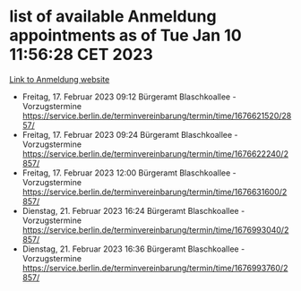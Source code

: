 # list of available Anmeldung appointments as of Tue Jan 10 11:56:28 CET 2023
[Link to Anmeldung website](https://service.berlin.de/terminvereinbarung/termin/tag.php?termin=0&anliegen[]=120686&dienstleisterlist=122210,122217,327316,122219,327312,122227,327314,122231,327346,122243,327348,122252,329742,122260,329745,122262,329748,122254,329751,122271,327278,122273,327274,122277,327276,330436,122280,327294,122282,327290,122284,327292,327539,122291,327270,122285,327266,122286,327264,122296,327268,150230,329760,122301,327282,122297,327286,122294,327284,122312,329763,122314,329775,122304,327330,122311,327334,122309,327332,122281,327352,122279,329772,122276,327324,122274,327326,122267,329766,122246,327318,122251,327320,122257,327322,122208,327298,122226,327300,121362,121364&herkunft=http%3A%2F%2Fservice.berlin.de%2Fdienstleistung%2F120686%2F)
- Freitag, 17. Februar 2023 09:12 Bürgeramt Blaschkoallee - Vorzugstermine https://service.berlin.de/terminvereinbarung/termin/time/1676621520/2857/
- Freitag, 17. Februar 2023 09:24 Bürgeramt Blaschkoallee - Vorzugstermine https://service.berlin.de/terminvereinbarung/termin/time/1676622240/2857/
- Freitag, 17. Februar 2023 12:00 Bürgeramt Blaschkoallee - Vorzugstermine https://service.berlin.de/terminvereinbarung/termin/time/1676631600/2857/
- Dienstag, 21. Februar 2023 16:24 Bürgeramt Blaschkoallee - Vorzugstermine https://service.berlin.de/terminvereinbarung/termin/time/1676993040/2857/
- Dienstag, 21. Februar 2023 16:36 Bürgeramt Blaschkoallee - Vorzugstermine https://service.berlin.de/terminvereinbarung/termin/time/1676993760/2857/
